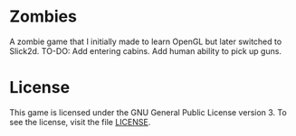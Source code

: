 Zombies
=======

A zombie game that I initially made to learn OpenGL but later switched to Slick2d.
TO-DO:
  Add entering cabins.
  Add human ability to pick up guns.
  
License
=======

This game is licensed under the GNU General Public License version 3.  To see the license, visit the file [LICENSE](LICENSE).
